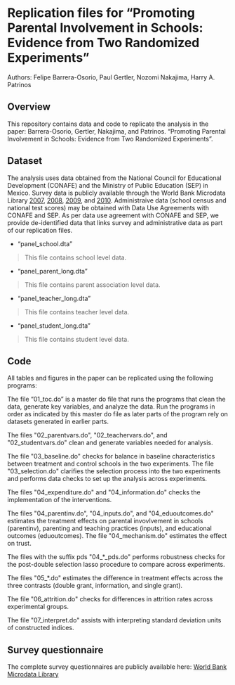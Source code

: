 # Replication files for “Promoting Parental Involvement in Schools: Evidence from Two Randomized Experiments”

Authors: Felipe Barrera-Osorio, Paul Gertler, Nozomi Nakajima, Harry A. Patrinos

## Overview
This repository contains data and code to replicate the analysis in the paper: Barrera-Osorio, Gertler, Nakajima, and Patrinos. “Promoting Parental Involvement in Schools: Evidence from Two Randomized Experiments”.

## Dataset
The analysis uses data obtained from the National Council for Educational Development (CONAFE) and the Ministry of Public Education (SEP) in Mexico. Survey data is publicly available through the World Bank Microdata Library [2007](https://microdata.worldbank.org/index.php/catalog/1036), [2008](https://microdata.worldbank.org/index.php/catalog/1037), [2009](https://microdata.worldbank.org/index.php/catalog/1038), and [2010](https://microdata.worldbank.org/index.php/catalog/1039). Administraive data (school census and national test scores) may be obtained with Data Use Agreements with CONAFE and SEP. As per data use agreement with CONAFE and SEP, we provide de-identified data that links survey and administrative data as part of our replication files.   

+ “panel_school.dta”
> This file contains school level data.

+ “panel_parent_long.dta”
> This file contains parent association level data.

+ “panel_teacher_long.dta”
> This file contains teacher level data.

+ “panel_student_long.dta”
> This file contains student level data.

## Code
All tables and figures in the paper can be replicated using the following programs:

The file “01_toc.do” is a master do file that runs the programs that clean the data, generate key variables, and analyze the data. Run the programs in order as indicated by this master do file as later parts of the program rely on datasets generated in earlier parts.

The files "02_parentvars.do", "02_teachervars.do", and "02_studentvars.do" clean and generate variables needed for analysis. 

The file "03_baseline.do" checks for balance in baseline characteristics between treatment and control schools in the two experiments. The file "03_selection.do" clarifies the selection process into the two experiments and performs data checks to set up the analysis across experiments.

The files "04_expenditure.do" and "04_information.do" checks the implementation of the interventions. 

The files "04_parentinv.do", "04_inputs.do", and "04_eduoutcomes.do" estimates the treatment effects on parental invovlvement in schools (parentinv), parenting and teaching practices (inputs), and educational outcomes (eduoutcomes). The file "04_mechanism.do" estimates the effect on trust.

The files with the suffix pds "04_*_pds.do" performs robustness checks for the post-double selection lasso procedure to compare across experiments.

The files "05_*.do" estimates the difference in treatment effects across the three contrasts (double grant, information, and single grant). 

The file "06_attrition.do" checks for differences in attrition rates across experimental groups.

The file "07_interpret.do" assists with interpreting standard deviation units of constructed indices.

## Survey questionnaire
The complete survey questionnaires are publicly available here: [World Bank Microdata Library](https://microdata.worldbank.org/index.php/catalog/1036)
